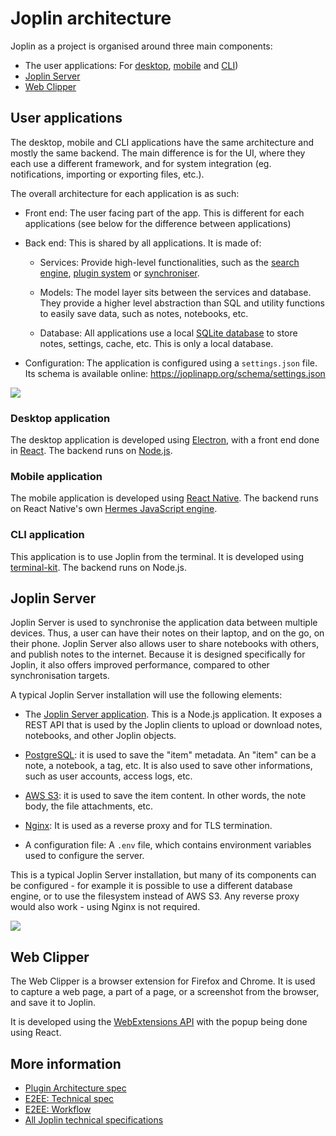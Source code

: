 # Joplin architecture

Joplin as a project is organised around three main components:

- The user applications: For [desktop](https://github.com/laurent22/joplin/blob/dev/readme/apps/desktop.md), [mobile](https://github.com/laurent22/joplin/blob/dev/readme/apps/mobile.md) and [CLI](https://github.com/laurent22/joplin/blob/dev/readme/apps/terminal.md))
- [Joplin Server](https://github.com/laurent22/joplin/blob/dev/packages/server/README.md)
- [Web Clipper](https://github.com/laurent22/joplin/blob/dev/readme/apps/clipper.md)

## User applications

The desktop, mobile and CLI applications have the same architecture and mostly the same backend. The main difference is for the UI, where they each use a different framework, and for system integration (eg. notifications, importing or exporting files, etc.).

The overall architecture for each application is as such:

- Front end: The user facing part of the app. This is different for each applications (see below for the difference between applications)

- Back end: This is shared by all applications. It is made of:

	- Services: Provide high-level functionalities, such as the [search engine](https://github.com/laurent22/joplin/tree/dev/packages/lib/services/search), [plugin system](https://github.com/laurent22/joplin/tree/dev/packages/lib/services/plugins) or [synchroniser](https://github.com/laurent22/joplin/blob/dev/packages/lib/Synchronizer.ts).

	- Models: The model layer sits between the services and database. They provide a higher level abstraction than SQL and utility functions to easily save data, such as notes, notebooks, etc.

	- Database: All applications use a local [SQLite database](https://sqlite.org/index.html) to store notes, settings, cache, etc. This is only a local database.

- Configuration: The application is configured using a `settings.json` file. Its schema is available online: https://joplinapp.org/schema/settings.json

<img src="https://raw.githubusercontent.com/laurent22/joplin/dev/Assets/WebsiteAssets/images/architecture/Application.png" style="max-width: 100%;"/>

### Desktop application

The desktop application is developed using [Electron](https://www.electronjs.org/), with a front end done in [React](https://react.dev/). The backend runs on [Node.js](https://nodejs.org/).

### Mobile application

The mobile application is developed using [React Native](https://reactnative.dev/). The backend runs on React Native's own [Hermes JavaScript engine](https://hermesengine.dev/).

### CLI application

This application is to use Joplin from the terminal. It is developed using [terminal-kit](https://github.com/cronvel/terminal-kit). The backend runs on Node.js.

## Joplin Server

Joplin Server is used to synchronise the application data between multiple devices. Thus, a user can have their notes on their laptop, and on the go, on their phone. Joplin Server also allows user to share notebooks with others, and publish notes to the internet. Because it is designed specifically for Joplin, it also offers improved performance, compared to other synchronisation targets.

A typical Joplin Server installation will use the following elements:

- The [Joplin Server application](https://github.com/laurent22/joplin/blob/dev/packages/server/README.md). This is a Node.js application. It exposes a REST API that is used by the Joplin clients to upload or download notes, notebooks, and other Joplin objects.

- [PostgreSQL](https://www.postgresql.org/): it is used to save the "item" metadata. An "item" can be a note, a notebook, a tag, etc. It is also used to save other informations, such as user accounts, access logs, etc.

- [AWS S3](https://aws.amazon.com/s3/): it is used to save the item content. In other words, the note body, the file attachments, etc.

- [Nginx](https://www.nginx.com/): It is used as a reverse proxy and for TLS termination.

- A configuration file: A `.env` file, which contains environment variables used to configure the server.

This is a typical Joplin Server installation, but many of its components can be configured - for example it is possible to use a different database engine, or to use the filesystem instead of AWS S3. Any reverse proxy would also work - using Nginx is not required.

<img src="https://raw.githubusercontent.com/laurent22/joplin/dev/Assets/WebsiteAssets/images/architecture/JoplinServer.png" style="max-width: 100%;"/>

## Web Clipper

The Web Clipper is a browser extension for Firefox and Chrome. It is used to capture a web page, a part of a page, or a screenshot from the browser, and save it to Joplin.

It is developed using the [WebExtensions API](https://extensionworkshop.com/documentation/develop/about-the-webextensions-api/) with the popup being done using React.

## More information

- [Plugin Architecture spec](https://github.com/laurent22/joplin/blob/dev/readme/dev/spec/plugins.md)
- [E2EE: Technical spec](https://github.com/laurent22/joplin/blob/dev/readme/dev/spec/e2ee.md)
- [E2EE: Workflow](https://github.com/laurent22/joplin/blob/dev/readme/dev/spec/e2ee/workflow.md)
- [All Joplin technical specifications](https://github.com/laurent22/joplin/tree/dev/readme/dev/spec)
